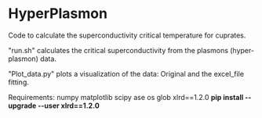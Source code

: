 # HyperPlasmon
Code to calculate the superconductivity critical temperature for cuprates.

"run.sh" calculates the critical superconductivity from the plasmons (hyper-plasmon) data.

"Plot_data.py" plots a visualization of the data: Original and the excel_file fitting.

Requirements:
numpy
matplotlib
scipy
ase
os
glob
xlrd==1.2.0
**pip install --upgrade --user xlrd==1.2.0**
